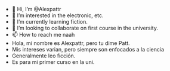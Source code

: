 - 👋 Hi, I’m @Alexpattr
- 👀 I’m interested in the electronic, etc.
- 🌱 I’m currently learning fiction.
- 💞️ I’m looking to collaborate on first course in the university.
- 📫 How to reach me naah
- Hola, mi nombre es Alexpattr, pero tu dime Patt.
- Mis intereses varian, pero siempre son enfocados a la ciencia
- Generalmente leo ficción.
- Es para mi primer curso en la uni.
<!---
Alexpattr/Alexpattr is a ✨ special ✨ repository because its `README.md` (this file) appears on your GitHub profile.
You can click the Preview link to take a look at your changes.
--->
